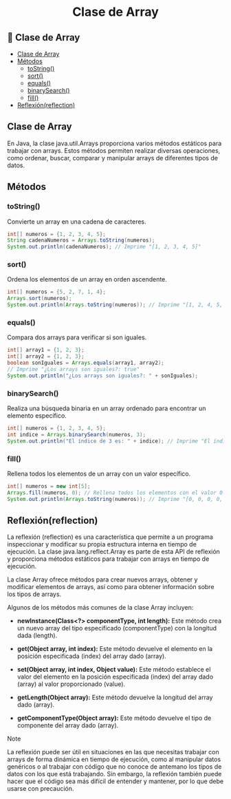 <h1 align="center">Clase de Array</h1>

<h2>📑 Clase de Array</h2>

- [Clase de Array](#clase-de-array)
- [Métodos](#métodos)
  - [toString()](#tostring)
  - [sort()](#sort)
  - [equals()](#equals)
  - [binarySearch()](#binarysearch)
  - [fill()](#fill)
- [Reflexión(reflection)](#reflexiónreflection)

## Clase de Array

En Java, la clase java.util.Arrays proporciona varios métodos estáticos para trabajar con arrays. Estos métodos permiten realizar diversas operaciones, como ordenar, buscar, comparar y manipular arrays de diferentes tipos de datos.

## Métodos

### toString()

Convierte un array en una cadena de caracteres.

```java
int[] numeros = {1, 2, 3, 4, 5};
String cadenaNumeros = Arrays.toString(numeros);
System.out.println(cadenaNumeros); // Imprime "[1, 2, 3, 4, 5]"
```

### sort()

Ordena los elementos de un array en orden ascendente.

```java
int[] numeros = {5, 2, 7, 1, 4};
Arrays.sort(numeros);
System.out.println(Arrays.toString(numeros)); // Imprime "[1, 2, 4, 5, 7]"
```

### equals()

Compara dos arrays para verificar si son iguales.

```java
int[] array1 = {1, 2, 3};
int[] array2 = {1, 2, 3};
boolean sonIguales = Arrays.equals(array1, array2);
// Imprime "¿Los arrays son iguales?: true"
System.out.println("¿Los arrays son iguales?: " + sonIguales);
```

### binarySearch()

Realiza una búsqueda binaria en un array ordenado para encontrar un elemento específico.

```java
int[] numeros = {1, 2, 3, 4, 5};
int indice = Arrays.binarySearch(numeros, 3);
System.out.println("El índice de 3 es: " + indice); // Imprime "El índice de 3 es: 2"
```

### fill()

Rellena todos los elementos de un array con un valor específico.

```java
int[] numeros = new int[5];
Arrays.fill(numeros, 0); // Rellena todos los elementos con el valor 0
System.out.println(Arrays.toString(numeros)); // Imprime "[0, 0, 0, 0, 0]"
```

## Reflexión(reflection)

La reflexión (reflection) es una característica que permite a un programa inspeccionar y modificar su propia estructura interna en tiempo de ejecución. La clase java.lang.reflect.Array es parte de esta API de reflexión y proporciona métodos estáticos para trabajar con arrays en tiempo de ejecución.

La clase Array ofrece métodos para crear nuevos arrays, obtener y modificar elementos de arrays, así como para obtener información sobre los tipos de arrays.

Algunos de los métodos más comunes de la clase Array incluyen:

- **newInstance(Class<?> componentType, int length):** Este método crea un nuevo array del tipo especificado (componentType) con la longitud dada (length).

- **get(Object array, int index):** Este método devuelve el elemento en la posición especificada (index) del array dado (array).

- **set(Object array, int index, Object value):** Este método establece el valor del elemento en la posición especificada (index) del array dado (array) al valor proporcionado (value).

- **getLength(Object array):** Este método devuelve la longitud del array dado (array).

- **getComponentType(Object array):** Este método devuelve el tipo de componente del array dado (array).

> [!NOTE]
>
> La reflexión puede ser útil en situaciones en las que necesitas trabajar con arrays de forma dinámica en tiempo de ejecución, como al manipular datos genéricos o al trabajar con código que no conoce de antemano los tipos de datos con los que está trabajando. Sin embargo, la reflexión también puede hacer que el código sea más difícil de entender y mantener, por lo que debe usarse con precaución.
